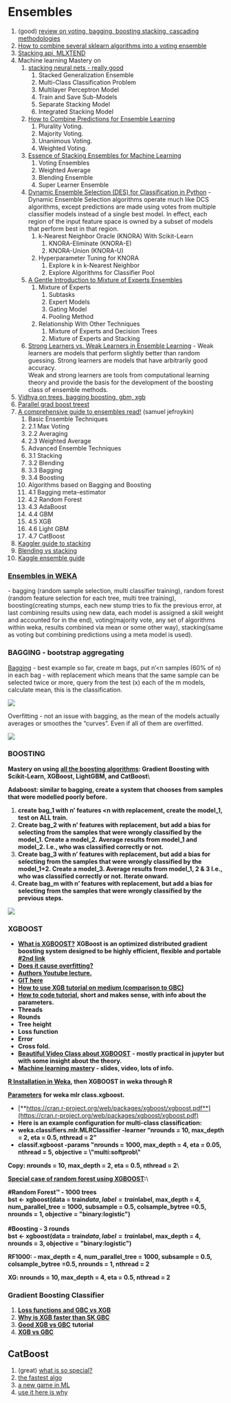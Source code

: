 # Ensembles

1. (good) [review on voting, bagging, boosting stacking, cascading methodologies](https://www.toptal.com/machine-learning/ensemble-methods-kaggle-machine-learn)
2. [How to combine several sklearn algorithms into a voting ensemble](https://www.youtube.com/watch?v=vlTQLb\_a564\&list=PLQVvvaa0QuDf2JswnfiGkliBInZnIC4HL\&index=16)
3. [Stacking api, MLXTEND](http://rasbt.github.io/mlxtend/user\_guide/classifier/StackingClassifier/)
4. Machine learning Mastery on&#x20;
   1. [stacking neural nets - really good](https://machinelearningmastery.com/stacking-ensemble-for-deep-learning-neural-networks/)
      1. Stacked Generalization Ensemble
      2. Multi-Class Classification Problem
      3. Multilayer Perceptron Model
      4. Train and Save Sub-Models
      5. Separate Stacking Model
      6. Integrated Stacking Model
   2. [How to Combine Predictions for Ensemble Learning](https://machinelearningmastery.com/combine-predictions-for-ensemble-learning/?fbclid=IwAR3sEAjoqP1KNScXrKV1HdiG98PZC-\_gfB7ngDEwL\_NMMSngRNqcwxABejQ)
      1. Plurality Voting.
      2. Majority Voting.
      3. Unanimous Voting.
      4. Weighted Voting.
   3. [Essence of Stacking Ensembles for Machine Learning](https://machinelearningmastery.com/essence-of-stacking-ensembles-for-machine-learning/?fbclid=IwAR18Tm\_CzyxufVpFjjd-n\_VvpFNZRj3TuMBNd02EXmNhYWdG80KVyBjzmfo)
      1. Voting Ensembles
      2. Weighted Average
      3. Blending Ensemble
      4. Super Learner Ensemble
   4. [Dynamic Ensemble Selection (DES) for Classification in Python](https://machinelearningmastery.com/dynamic-ensemble-selection-in-python/?fbclid=IwAR2cFTJY3bXiCkPKFIGM7X5HDsTjZEehINfA40wyqPWw8KAIOpXCdblu3eM) - Dynamic Ensemble Selection algorithms operate much like DCS algorithms, except predictions are made using votes from multiple classifier models instead of a single best model. In effect, each region of the input feature space is owned by a subset of models that perform best in that region.
      1. k-Nearest Neighbor Oracle (KNORA) With Scikit-Learn
         1. KNORA-Eliminate (KNORA-E)
         2. KNORA-Union (KNORA-U)
      2. Hyperparameter Tuning for KNORA
         1. Explore k in k-Nearest Neighbor
         2. Explore Algorithms for Classifier Pool
   5. [A Gentle Introduction to Mixture of Experts Ensembles](https://machinelearningmastery.com/mixture-of-experts/?fbclid=IwAR3Y9K-QOmF6H06vZOYQH8phv5C0a2rhV-4FfNffCb2XKmvDsL-d8bMOuLM)
      1. Mixture of Experts
         1. Subtasks
         2. Expert Models
         3. Gating Model
         4. Pooling Method
      2. Relationship With Other Techniques
         1. Mixture of Experts and Decision Trees
         2. Mixture of Experts and Stacking
   6. [Strong Learners vs. Weak Learners in Ensemble Learning](https://machinelearningmastery.com/strong-learners-vs-weak-learners-for-ensemble-learning/?fbclid=IwAR0yQzfYq0JGZu7xYErX2W42jtm949pOYSbKN8jClQCPMwgEUDNyv6uuXFU) - Weak learners are models that perform slightly better than random guessing. Strong learners are models that have arbitrarily good accuracy.\
      Weak and strong learners are tools from computational learning theory and provide the basis for the development of the boosting class of ensemble methods.
5. [Vidhya on trees, bagging boosting, gbm, xgb](https://www.analyticsvidhya.com/blog/2016/04/complete-tutorial-tree-based-modeling-scratch-in-python/?utm\_source=facebook.com\&utm\_medium=social\&fbclid=IwAR1Fji6N01Zc3rhLCJiIq76CX5aC8W0dWmw0hpyceYwMr9Z3QPCbnPu0a2A#three)
6. [Parallel grad boost treest](http://zhanpengfang.github.io/418home.html)
7. [A comprehensive guide to ensembles read!](https://www.analyticsvidhya.com/blog/2018/06/comprehensive-guide-for-ensemble-models/) (samuel jefroykin)
   1. Basic Ensemble Techniques
   2. 2.1 Max Voting
   3. 2.2 Averaging
   4. 2.3 Weighted Average
   5. Advanced Ensemble Techniques
   6. 3.1 Stacking
   7. 3.2 Blending
   8. 3.3 Bagging
   9. 3.4 Boosting
   10. Algorithms based on Bagging and Boosting
   11. 4.1 Bagging meta-estimator
   12. 4.2 Random Forest
   13. 4.3 AdaBoost
   14. 4.4 GBM
   15. 4.5 XGB
   16. 4.6 Light GBM
   17. 4.7 CatBoost
8. [Kaggler guide to stacking](http://blog.kaggle.com/2016/12/27/a-kagglers-guide-to-model-stacking-in-practice/)
9. [Blending vs stacking](https://www.quora.com/What-are-examples-of-blending-and-stacking-in-Machine-Learning)
10. [Kaggle ensemble guide](https://mlwave.com/kaggle-ensembling-guide/)

### [Ensembles in WEKA](http://machinelearningmastery.com/use-ensemble-machine-learning-algorithms-weka/)&#x20;

\- bagging (random sample selection, multi classifier training), random forest (random feature selection for each tree, multi tree training), boosting(creating stumps, each new stump tries to fix the previous error, at last combining results using new data, each model is assigned a skill weight and accounted for in the end), voting(majority vote, any set of algorithms within weka, results combined via mean or some other way), stacking(same as voting but combining predictions using a meta model is used).

### BAGGING - bootstrap aggregating

[Bagging](https://www.youtube.com/watch?v=2Mg8QD0F1dQ\&list=PLAwxTw4SYaPnIRwl6rad\_mYwEk4Gmj7Mx\&index=192) - best example so far, create m bags, put n’\<n samples (60% of n) in each bag - with replacement which means that the same sample can be selected twice or more, query from the test (x) each of the m models, calculate mean, this is the classification.

![](https://lh5.googleusercontent.com/U0\_wGc2DQhx1TYC\_ntWSyW9J0XtJJwP4bZ8ONOLgbqb4LM0K7c6-As1HX9wT0LGRON6sOvl3l-WeEOOmuTCupNN3q8Q\_kQU8Y1nhhBi6-Of2bcajJfVjhqRRcY-qudAm\_u3jXOuF)

Overfitting -  not an issue with bagging, as the mean of the models actually averages or smoothes the “curves”. Even if all of them are overfitted.

![](https://lh4.googleusercontent.com/KOj9utriFKEjOxhw8hFE2iX8gq5ljjBHruuhH1Q-deWVPYrEA2RHWaAhKfs-Q1XivON\_F7KA3vXL4Mo-GqI4OZTgi0WhC9iNdo4IoOSxQ8gUyoa\_F56TOFiXf-hgMsdIFGWLoq6k)

### **BOOSTING**

**Mastery on using** [**all the boosting algorithms**](https://machinelearningmastery.com/gradient-boosting-with-scikit-learn-xgboost-lightgbm-and-catboost/?fbclid=IwAR1wenJZ52kU5RZUgxHE4fj4M9Ods1p10EBh5J4QdLSSq2XQmC4s9Se98Sg)**: Gradient Boosting with Scikit-Learn, XGBoost, LightGBM, and CatBoost**\


**Adaboost: similar to bagging, create a system that chooses from samples that were modelled poorly before.**

1. **create bag\_1 with n’ features \<n with replacement, create the model\_1, test on ALL train.**
2. **Create bag\_2 with n’ features with replacement, but add a bias for selecting from the samples that were wrongly classified by the model\_1. Create a model\_2. Average results from model\_1 and model\_2. I.e., who was classified correctly or not.**
3. **Create bag\_3 with n’ features with replacement, but add a bias for selecting from the samples that were wrongly classified by the model\_1+2. Create a model\_3. Average results from model\_1, 2 & 3 I.e., who was classified correctly or not. Iterate onward.**
4. **Create bag\_m with n’ features with replacement, but add a bias for selecting from the samples that were wrongly classified by the previous steps.**

![](https://lh5.googleusercontent.com/iwKa08rChrddn1TM9GoSwmc3gGfxhUbOnPpwHoBS8YHEwUPUOkHifHAO88DR2uiDgRg1VL-dgmnQ2NWFFPJ4CTWvoYdFtBCW-feiBX8SdZ1waY0VkGYclr\_m48OzHazmHWrNV3G-)

### **XGBOOST**

* [**What is XGBOOST?**](http://homes.cs.washington.edu/\~tqchen/2016/03/10/story-and-lessons-behind-the-evolution-of-xgboost.html) **XGBoost is an optimized distributed gradient boosting system designed to be highly efficient, flexible and portable** [**#2nd link**](http://dmlc.cs.washington.edu/xgboost.html)
* [**Does it cause overfitting?**](https://stats.stackexchange.com/questions/20714/does-ensembling-boosting-cause-overfitting)
* [**Authors Youtube lecture.**](https://www.youtube.com/watch?v=Vly8xGnNiWs)
* [**GIT here**](https://github.com/dmlc/xgboost)
* [**How to use XGB tutorial on medium (comparison to GBC)**](https://towardsdatascience.com/boosting-algorithm-xgboost-4d9ec0207d)
* [**How to code tutorial**](https://www.youtube.com/watch?v=87xRqEAx6CY)**, short and makes sense, with info about the parameters.**
* **Threads**
* **Rounds**
* **Tree height**
* **Loss function**
* **Error**
* **Cross fold.**
* [**Beautiful Video Class about XGBOOST**](https://www.youtube.com/playlist?list=PLZnYQQzkMilqTC12LmnN4WpQexB9raKQG) **- mostly practical in jupyter but with some insight about the theory.**&#x20;
* [**Machine learning master**](http://machinelearningmastery.com/gentle-introduction-xgboost-applied-machine-learning/)**y - slides, video, lots of info.**

[**R Installation in Weka**](https://www.youtube.com/watch?v=EGwHXC3baWU\&list=PLm4W7\_iX\_v4Msh-7lDOpSFWHRYU\_6H5Kx\&index=15)**, then XGBOOST in weka through R**

[**Parameters**](http://weka.8497.n7.nabble.com/XGBoost-in-Weka-through-R-or-Python-td40282.html) **for weka mlr class.xgboost.**

* [**https://cran.r-project.org/web/packages/xgboost/xgboost.pdf**](https://cran.r-project.org/web/packages/xgboost/xgboost.pdf)
* **Here is an example configuration for multi-class classification:**&#x20;
* &#x20;**weka.classifiers.mlr.MLRClassifier -learner “nrounds = 10, max\_depth = 2, eta = 0.5, nthread = 2”**
* **classif.xgboost -params "nrounds = 1000, max\_depth = 4, eta = 0.05, nthread = 5, objective = \\"multi:softprob\\"**

**Copy: nrounds = 10, max\_depth = 2, eta = 0.5, nthread = 2**\


[**Special case of random forest using XGBOOST**](https://github.com/dmlc/xgboost/blob/master/R-package/vignettes/discoverYourData.Rmd#special-note-what-about-random-forests)**:**\


**#Random Forest™ - 1000 trees**\
**bst <- xgboost(data = train$data, label = train$label, max\_depth = 4, num\_parallel\_tree = 1000, subsample = 0.5, colsample\_bytree =0.5, nrounds = 1, objective = "binary:logistic")**\
\
**#Boosting - 3 rounds**\
**bst <- xgboost(data = train$data, label = train$label, max\_depth = 4, nrounds = 3, objective = "binary:logistic")**

**RF1000: - max\_depth = 4, num\_parallel\_tree = 1000, subsample = 0.5, colsample\_bytree =0.5, nrounds = 1, nthread = 2**

**XG: nrounds = 10, max\_depth = 4, eta = 0.5, nthread = 2**

### **Gradient Boosting Classifier**

1. [**Loss functions and GBC vs XGB**](https://stats.stackexchange.com/questions/202858/loss-function-approximation-with-taylor-expansion)
2. [**Why is XGB faster than SK GBC** ](https://datascience.stackexchange.com/questions/10943/why-is-xgboost-so-much-faster-than-sklearn-gradientboostingclassifier)
3. [**Good XGB vs GBC**](https://towardsdatascience.com/boosting-algorithm-xgboost-4d9ec0207d) **tutorial**
4. [**XGB vs GBC**](https://stats.stackexchange.com/questions/282459/xgboost-vs-python-sklearn-gradient-boosted-trees)

## CatBoost

1. (great) [what is so special?](https://hanishrohit.medium.com/whats-so-special-about-catboost-335d64d754ae)
2. [the fastest algo](https://medium.com/almabetter/catboost-the-fastest-algorithm-c21d44f8b990)
3. [a new game in ML](https://affine.medium.com/catboost-a-new-game-of-machine-learning-72a7dcea0ac4)
4. [use it here is why](https://towardsdatascience.com/you-should-use-catboost-heres-why-72f124dcdad7)

